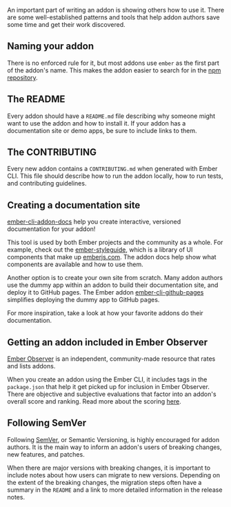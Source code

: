 An important part of writing an addon is showing others how to use it.
There are some well-established patterns and tools that help addon authors save some time and get their work discovered.

## Naming your addon

There is no enforced rule for it, but most addons use `ember` as the first part of the addon's name.
This makes the addon easier to search for in the [npm repository](https://www.npmjs.com/search?q=ember).

## The README

Every addon should have a `README.md` file describing why someone might want to use the addon and how to install it.
If your addon has a documentation site or demo apps, be sure to include links to them.

## The CONTRIBUTING

 Every new addon contains a `CONTRIBUTING.md` when generated with Ember CLI. This file should describe how to run the addon locally, how to run tests, and contributing guidelines.

## Creating a documentation site

[ember-cli-addon-docs](https://ember-learn.github.io/ember-cli-addon-docs/) help you create interactive, versioned documentation for your addon!

This tool is used by both Ember projects and the community as a whole.
For example, check out the [ember-styleguide](https://github.com/ember-learn/ember-styleguide), which is a library of UI components that make up [emberjs.com](https://emberjs.com). The addon docs help show what components are available and how to use them.

Another option is to create your own site from scratch.
Many addon authors use the dummy app within an addon to build their documentation site, and deploy it to GitHub pages. The Ember addon [ember-cli-github-pages](https://github.com/poetic/ember-cli-github-pages) simplifies deploying the dummy app to GitHub pages.

For more inspiration, take a look at how your favorite addons do their documentation.

## Getting an addon included in Ember Observer

[Ember Observer](https://www.emberobserver.com/) is an independent, community-made resource that rates and lists addons.

When you create an addon using the Ember CLI, it includes tags in the `package.json` that help it get picked up for inclusion in Ember Observer. There are objective and subjective evaluations that factor into an addon's overall score and ranking. Read more about the scoring [here](https://www.emberobserver.com/about).

## Following SemVer

Following [SemVer](https://semver.org/), or Semantic Versioning, is highly encouraged for addon authors. It is the main way to inform an addon's users of breaking changes, new features, and patches.

When there are major versions with breaking changes, it is important to include notes about how users can migrate to new versions.
Depending on the extent of the breaking changes, the migration steps often have a summary in the `README` and a link to more detailed information in the release notes.
